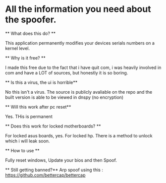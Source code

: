 
# All the information you need about the spoofer.

** What does this do? **

This application permanently modifies your devices
serials numbers on a kernel level.

** Why is it free? **

I made this free due to the fact that i have quit com, i was heavily involved in com and have a LOT of sources, but honestly it is so boring.

** Is this a virus, the ui is horrible**

No this isn't a virus. The source is publicly avaliable on the repo and the built version is able to be viewed in dnspy (no encryption)

** Will this work after pc reset**

Yes. THis is permanent

** Does this work for locked motherboards? **

For locked asus boards, yes. For locked hp. There is a method to unlock which i will leak soon.

** How to use **

Fully reset windows, Update your bios and then Spoof.

** Still getting banned?**
Arp spoof using this : https://github.com/bettercap/bettercap
